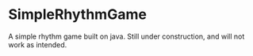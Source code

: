 # SimpleRhythmGame

A simple rhythm game built on java. Still under construction, and will not work as intended.
